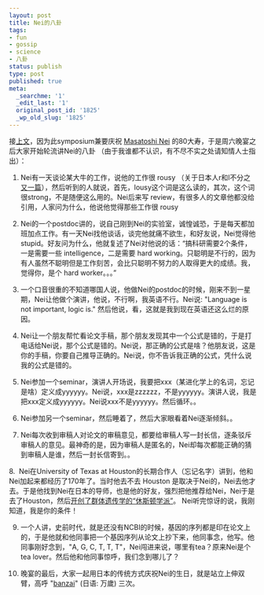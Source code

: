 ```yaml
---
layout: post
title: Nei的八卦
tags:
- fun
- gossip
- science
- 八卦
status: publish
type: post
published: true
meta:
  _searchme: '1'
  _edit_last: '1'
  original_post_id: '1825'
  _wp_old_slug: '1825'
---
```

接<a href="http://azaleasays.com/2011/03/20/symposium-on-molecular-and-genomic-evolution-notes/" target="_blank">上文</a>，因为此symposium兼要庆祝 <a href="http://en.wikipedia.org/wiki/Masatoshi_Nei" target="_blank">Masatoshi Nei</a> 的80大寿，于是周六晚宴之后大家开始轮流讲Nei的八卦 （由于我谁都不认识，有不尽不实之处请知情人士指出）：

1. Nei有一天谈论某大牛的工作，说他的工作很 rousy （关于日本人r和l不分之<a href="http://azaleasays.com/2009/09/14/japanese-english-joke/" target="_blank">又一篇</a>），然后听到的人就说，首先，lousy这个词是这么读的，其次，这个词很strong，不是随便这么用的。Nei后来写 review，有很多人的文章他都没给引用，人家问为什么，他说他觉得那些工作很 rousy

2. Nei的一个postdoc讲的，说自己刚到Nei的实验室，诚惶诚恐，于是每天都加班加点工作。有一天Nei找他谈话，谈完他就痛不欲生，和好友说，Nei觉得他stupid。好友问为什么，他就复述了Nei对他说的话：“搞科研需要2个条件，一是需要一些 intelligence，二是需要 hard working。只聪明是不行的，因为有人虽然不聪明但是工作刻苦，会比只聪明不努力的人取得更大的成绩。我，觉得你，是个 hard worker。。。”

3. 一个口音很重的不知道哪国人说，他做Nei的postdoc的时候，刚来不到一星期，Nei让他做个演讲，他说，不行啊，我英语不行。Nei说: "Language is not important, logic is." 然后他说，看，这就是我到现在英语还这么烂的原因。

4. Nei让一个朋友帮忙看论文手稿，那个朋友发现其中一个公式是错的，于是打电话给Nei说，那个公式是错的。Nei说，那正确的公式是啥？他朋友说，这是你的手稿，你要自己推导正确的。Nei说，你不告诉我正确的公式，凭什么说我的公式是错的。

5. Nei参加一个seminar，演讲人开场说，我要把xxx（某进化学上的名词，忘记是啥）定义成yyyyyy。Nei说，xxx是zzzzzz，不是yyyyyy。演讲人说，我是把xxx定义成yyyyyy。Nei说xxx不是yyyyyy。然后循环。。

6. Nei参加另一个seminar，然后睡着了，然后大家眼看着Nei逐渐倾斜。。

7. Nei每次收到审稿人对论文的审稿意见，都要给审稿人写一封长信，逐条驳斥审稿人的意见。最神奇的是，因为审稿人是匿名的，Nei却每次都能正确的猜到审稿人是谁，然后一封长信寄到。。

8.  Nei在University of Texas at Houston的长期合作人（忘记名字）讲到，他和Nei加起来都经历了170年了。当时他去不去 Houston 是取决于Nei的，Nei去他才去。于是他找到Nei在日本的导师，也是他的好友，强烈把他推荐给Nei，Nei于是去了Houston，然后<a href="http://zh.wikipedia.org/wiki/%E6%A0%B9%E4%BA%95%E6%AD%A3%E5%88%A9" target="_blank">开创了群体遗传学的“休斯顿学派”</a>。 Nei听完惊讶的说，我刚知道，我是你的条件！

9. 一个人讲，史前时代，就是还没有NCBI的时候，基因的序列都是印在论文上的，于是他就和他同事把一个基因序列从论文上抄下来，他同事念，他写。他同事刚好念到，"A, G, C, T, T, T"，Nei闯进来说，哪里有tea？原来Nei是个tea lover。然后他和他同事惊呼，我们念到哪儿了？

10. 晚宴的最后，大家一起用日本的传统方式庆祝Nei的生日，就是站立上伸双臂，高呼 "<a href="http://en.wikipedia.org/wiki/%E4%B8%87%E5%B2%81" target="_blank">banzai</a>" (日语: 万歲) 三次。
